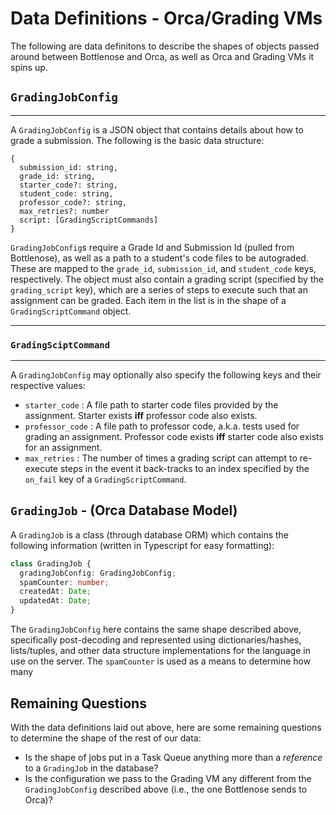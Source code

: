 # Data Definitions - Orca/Grading VMs

The following are data definitons to describe the shapes of objects passed around between Bottlenose and Orca, as well as Orca and Grading VMs it spins up.

## `GradingJobConfig`

<hr>

A `GradingJobConfig` is a JSON object that contains details about how to grade a submission. The following is the basic data structure:

```
{
  submission_id: string,
  grade_id: string,
  starter_code?: string,
  student_code: string,
  professor_code?: string,
  max_retries?: number
  script: [GradingScriptCommands]
}
```

`GradingJobConfig`s require a Grade Id and Submission Id (pulled from Bottlenose), as well as a path to a student's code files to be autograded. These are mapped to the `grade_id`, `submission_id`, and `student_code` keys, respectively. The object must also contain a grading script (specified by the `grading_script` key), which are a series of steps to execute such that an assignment can be graded. Each item in the list is in the shape of a `GradingScriptCommand` object.

<hr>

### `GradingSciptCommand`

<hr>

A `GradingJobConfig` may optionally also specify the following keys and their respective values:

- `starter_code` : A file path to starter code files provided by the assignment. Starter exists **iff** professor code also exists.
- `professor_code` : A file path to professor code, a.k.a. tests used for grading an assignment. Professor code exists **iff** starter code also exists for an assignment.
- `max_retries` : The number of times a grading script can attempt to re-execute steps in the event it back-tracks to an index specified by the `on_fail` key of a `GradingScriptCommand`.

## `GradingJob` - (**Orca** Database Model)

A `GradingJob` is a class (through database ORM) which contains the following information (written in Typescript for easy formatting):

```typescript
class GradingJob {
  gradingJobConfig: GradingJobConfig;
  spamCounter: number;
  createdAt: Date;
  updatedAt: Date;
}
```

The `GradingJobConfig` here contains the same shape described above, specifically post-decoding and represented using dictionaries/hashes, lists/tuples, and other data structure implementations for the language in use on the server. The `spamCounter` is used as a means to determine how many

## Remaining Questions

With the data definitions laid out above, here are some remaining questions to determine the shape of the rest of our data:

- Is the shape of jobs put in a Task Queue anything more than a _reference_ to a `GradingJob` in the database?
- Is the configuration we pass to the Grading VM any different from the `GradingJobConfig` described above (i.e., the one Bottlenose sends to Orca)?
